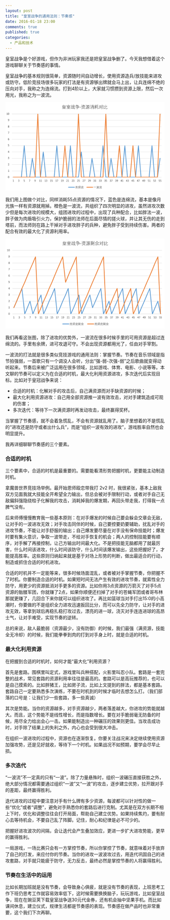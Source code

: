 ```yaml
---
layout: post
title: "皇室战争的通用法则：节奏感"
date: 2016-01-18 23:00
comments: true
published: true
categories:
  - 产品和技术
---
```


皇室战争是个好游戏，但作为非洲玩家我还是把皇室战争删了。今天我想借着这个游戏聊聊关于节奏感的事情。

皇室战争的基本规则很简单，资源随时间自动增长，使用资源造兵/放技能来进攻或防守。低阶竞技场很多玩家的打法是有资源够出牌就会马上出，让兵连绵不绝的压向对手，我称之为连绵流。打到4阶以上，大家就习惯攒到资源上限，然后一次用光，我称之为一波流。

![皇室战争-资源消耗对比](/images/uploads/rhythm-1-res-cost.png)

我们用上图做个对比，同样消耗55点资源的情况下，蓝色是连绵流，基本是像月光族一样有资源就用掉。橙色是一波流，共组织了四次明显的进攻，虽然进攻次数少但是每次进攻的规模大，组团进攻的过程中，出现了兵种配合，比如胖法一波，胖子做为肉盾吸引火力，保护脆弱的法师在后面尽情的搓火球，并让其无伤的走到塔前，而法师则在路上干掉对手进攻胖子的兵种，避免胖子受到持续伤害。两者的配合有效的最大化了资源利用率。

![皇室战争-资源剩余对比](/images/uploads/rhythm-1-res-rest.png)

我们再看这张图，除了进攻的优势外，一波流在很多时候手里的可用资源是超过连绵流的。手里有余牌，进可攻退可守。不会出现资源都用光了，任由对手宰割。

一波流的打法就是很多类似竞技游戏的通用法则：掌握节奏。节奏在音乐领域是指节拍强弱，一首歌只有一个调没人会听，分出“强-弱-次强-弱”之后歌曲就变得动听起来。节奏后来被广泛运用在很多领域，比如游戏、体育、电影、小说等等。本文聊的节奏可以定义为在合适的时机，最大化利用资源进攻，多次迭代后实现目标。比如对于皇冠战争来说：

* 合适的时机：化解对手的攻击后，自己满资源而对手缺资源的时候；
* 最大化利用资源进攻：自己用全部资源推一波有效攻击，对对手建筑造成可观的伤害；
* 多次迭代：等待下一次满资源时再发动攻击，最终赢得奖杯。

当掌握了节奏感，就不会着急慌乱，不会有资源就乱用了。脑子里想着的不是慌乱的“进攻还是防守或者出什么兵”，而是“组织一波有效的进攻”，游戏胜率自然也会明显提升。

我再详细聊聊节奏感的三个要素。


### 合适的时机

三个要素中，合适的时机是最重要的。需要能看清形势把握时机，更要能主动制造时机。

拿魔兽世界竞技场举例。最开始恩师殴恋带我打 2v2 时，我很紧张，基本上敌我双方见面我就大技能全开希望全力输出，但总会被对手限制行动，或者对手自己无敌偏斜强隐绕柱子化解我的攻击，消耗掉我的爆发期，再回头带走我，打得我一点脾气没有。

后来师傅慢慢教育我一些基本原则：在对手爆发的时候自己要会躲会交章会无敌，让对手的一波进攻无效；对手攻击同伴的时候，自己要控要奶要辅助，扰乱对手的进攻节奏，不能让对手舒服的输出；自己爆发要尽量在对手没有保命技能时；爆发时要有集火意识，争取一波带走，不给对手恢复的机会；两人的控制技能要有顺序，对手解了再接控制，让己方输出时间最大化。不是把技能无脑都用了就最厉害，什么时间该进攻，什么时间该防守，什么时间该爆发输出，这些把握好了，才能提高胜率。这些原则归纳起来就是基于对场上形势的判断，做出最适合的行动，制造或抓住合适的时机进攻。

合适的时机并不一定能等来，很多时候场面混乱，或者被对手掌握节奏，你把握不了时机。你要制造合适的时机。如果短时间无法产生有效的进攻节奏，就索性全力防守，用更少的资源抵消对手更多的资源。比如你用3点资源的万箭灭了对手5点资源的骷髅军团，你就赚了2点，如果你顺便还扫掉了对手的苍蝇军团或者哥布林那就更赚了，几回合下来你就可以组织进攻了。再比如篮球当对手打出15:0的小高潮时，你要做的不是组织全力进攻迅速扳回比分，而可以先全力防守，让对手的进攻无效，等拿到球后再稳扎稳打攻过去，漂亮的进一球，浇灭对手连连进球的高昂士气，让对手难受，实现节奏的逆转。

总的来说，敌人最脆弱（资源最少，没有防御）的时候，我们最强（满资源，技能全无冷却）的时候，我们能拳拳到肉的打到对手身上时，就是合适的时机。


### 最大化利用资源

在把握到合适的时机时，如何才能“最大化”利用资源？

首先是套路。围棋里叫定式，游戏里叫兵种搭配，火影里叫忍小队。套路是一套完整的战术，常见套路的资源利用率往往是最高的。套路可以是高玩推荐的，也可以是自己摸索的。比如胖猪王，比如房子流，比如上文提到的胖法，都是基本套路。套路自己一定要熟悉多次演练，不要在时机到的时候才临时去想怎么打。（我们部落的口号是：让我们少一些套路，多一些真诚）

其次是势能。当你的资源越多，对手资源越少，两者落差越大，你进攻的势能就越大。而且，这个势能不是线性增长，而是指数增长。要在对手脆弱毫无防备的时候，用尽全力给出会心一击。如果能制造出一种碾压的效果则更佳。当攻击成功时，对手除了结果上的失利之外，内心也会受到很大冲击。

在组织一波进攻的过程中，资源也在逐渐恢复。你要关注战况来决定继续使用资源加强攻势，还是见好就收，等待下一个时机。如果战况不如预期，要学会尽早止损。


### 多次迭代

“一波流”不一定真的只有“一波”。除了力量悬殊时，组织一波碾压直接获胜之外，绝大部分情况都需要通过组织“一波”又“一波”的攻击，逐步建立优势，拉开跟对手的差距，最终赢得胜利。

迭代进攻的过程中要注意对手有什么牌有多少资源，每波都可以针对性的做一些“优化”或者“调整”，避免对手熟悉你的套路后进行克制。尤其是在双方长期不相上下时，优化和调整往往会打开局面，帮助自己建立优势。如果持续焦灼，要有耐心去等待机会，不要自己乱了阵脚。记住，耐心和纪律是必不可少的。

把握好进攻波次的间隔，会让迭代会产生叠加效应，更进一步扩大进攻势能，更早的赢得胜利。

一局游戏，一场比赛只会有一方掌控节奏，所以你掌控了节奏，就意味着对手放弃了自己的打发，来应付你的节奏。当你的进攻一波波攻过去，用迭代巩固自己的进攻套路，对手就只能疲于防守，无力反击，最终必然是掌控节奏的人将赢得胜利。


### 节奏在生活中的运用

比如长期加班就是没有节奏，会导致身心俱疲，就是没有节奏的表现，上班思考工作下班仍思考工作就容易效率低下，这时候需要换换脑子，玩玩游戏，比如皇室战争，现在在豌豆荚下载皇室战争送30元代金券，还有机会抽中坚果手机。而比如课间休息，建立仪式，规律生活都是节奏感的表现。节奏感在做产品时也非常重要，这个我们下次再聊。
